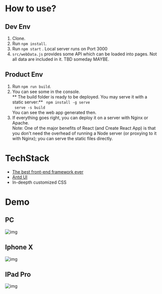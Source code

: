 # How to use?
## Dev Env
1. Clone.
2. Run  ``` npm install ```.
3. Run ```npm start``` . Local server runs on Port 3000
4. ```src/webData.js``` provides some API which can be loaded into pages. Not all data are included in it. TBD someday MAYBE.

## Product Env
1. Run ``` npm run build ```.
2. You can see some in the console.  
** The build folder is ready to be deployed.
You may serve it with a static server:**
```  npm install -g serve ```  
```  serve -s build ```  
You can see the web app generated then.
3. If everything goes right, you can deploy it on a server with Nginx or Apache.  
Note: One of the major benefits of React (and Create React App) is that you don't need the overhead of running a Node server (or proxying to it with Nginx); you can serve the static files directly.

# TechStack
- [The best front-end framework ever](https://reactjs.org/)
- [Antd UI](https://ant.design/)
- In-deepth customized CSS

# Demo
## PC
![img](https://github.com/yanym/Cornell-Club/blob/master/public/images/Demo/PC.gif)  

## Iphone X
![img](https://github.com/yanym/Cornell-Club/blob/master/public/images/Demo/IphoneX.gif)

## IPad Pro
![img](https://github.com/yanym/Cornell-Club/blob/master/public/images/Demo/IpadPro.gif)
